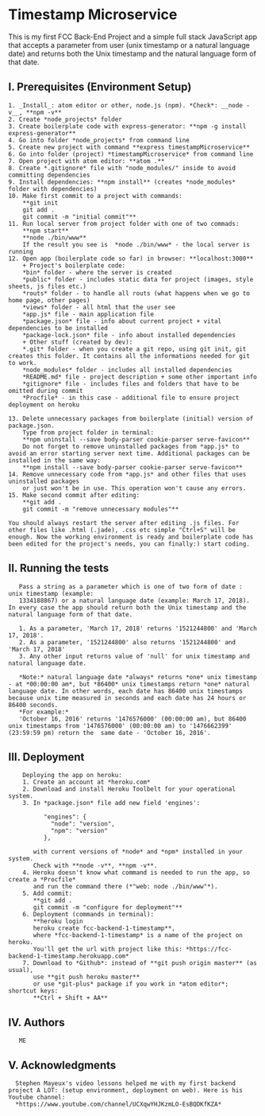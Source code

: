 # **Timestamp Microservice**

 This is my first FCC Back-End Project and a simple full stack JavaScript app that accepts a  parameter from user (unix timestamp or a natural language date) and returns both the Unix timestamp and the natural language form of that date.

## I. Prerequisites (Environment Setup)
    1. _Install_: atom editor or other, node.js (npm). *Check*: __node -v__, **npm -v**
    2. Create *node_projects* folder   
    3. Create boilerplate code with express-generator: **npm -g install express-generator**
    4. Go into folder *node_projects* from command line
    5. Create new project with command **express timestampMicroservice**
    6. Go into folder (project) *timestampMicroservice* from command line
    7. Open project with atom editor: **atom .**
    8. Create *.gitignore* file with "node_modules/" inside to avoid committing dependencies
    9. Install dependencies: **npm install** (creates *node_modules* folder with dependencies)
    10. Make first commit to a project with commands:
        **git init
        git add .
        git commit -m "initial commit"**
    11. Run local server from project folder with one of two commads:
        **npm start**
        **node ./bin/www**
        If the result you see is  *node ./bin/www* - the local server is running
    12. Open app (boilerplate code so far) in browser: **localhost:3000**
        + Project's boilerplate code:
        *bin* folder - where the server is created
        *public* folder - includes static data for project (images, style sheets, js files etc.)
        *routs* folder - to handle all routs (what happens when we go to home page, other pages)
        *views* folder - all html that the user see
        *app.js* file - main application file
        *package.json* file - info about current project + vital dependencies to be installed
        *package-lock.json* file - info about installed dependencies
        + Other stuff (created by dev):
        *.git* folder - when you create a git repo, using git init, git creates this folder. It contains all the informations needed for git to work.
        *node_modules* folder - includes all installed dependencies
        *README.md* file - project description + some other important info
        *gitignore* file - includes files and folders that have to be omitted during commit
        *Procfile* - in this case - additional file to ensure project deployment on heroku

    13. Delete unnecessary packages from boilerplate (initial) version of package.json.
        Type from project folder in terminal:
        **npm uninstall --save body-parser cookie-parser serve-favicon**
        Do not forget to remove uninstalled packages from *app.js* to avoid an error starting server next time. Additional packages can be installed in the same way:
        **npm install --save body-parser cookie-parser serve-favicon**
    14. Remove unnecessary code from *app.js* and other files that uses uninstalled packages
        or just won't be in use. This operation won't cause any errors.  
    15. Make second commit after editing:
        **git add .
        git commit -m "remove unnecessary modules"**

    You should always restart the server after editing .js files. For other files like .html (.jade), .css etc simple "Ctrl+S" will be enough. Now the working environment is ready and boilerplate code has been edited for the project's needs, you can finally:) start coding.

## II. Running the tests
       Pass a string as a parameter which is one of two form of date : unix timestamp (example:
       1334188867) or a natural language date (example: March 17, 2018). In every case the app should return both the Unix timestamp and the natural language form of that date.

       1. As a parameter, 'March 17, 2018' returns '1521244800' and 'March 17, 2018'.
       2. As a parameter, '1521244800' also returns '1521244800' and 'March 17, 2018'
       3. Any other input returns value of 'null' for unix timestamp and natural language date.

       *Note:* natural language date *always* returns *one* unix timestamp - at *00:00:00 am*, but *86400* unix timestamps return *one* natural language date. In other words, each date has 86400 unix timestamps because unix time measured in seconds and each date has 24 hours or 86400 seconds.
       *For example:*
       'October 16, 2016' returns '1476576000' (00:00:00 am), but 86400 unix timestamps from '1476576000' (00:00:00 am) to '1476662399' (23:59:59 pm) return the  same date - 'October 16, 2016'.

## III. Deployment
        Deploying the app on heroku:
        1. Create an account at *heroku.com*
        2. Download and install Heroku Toolbelt for your operational system.
        3. In *package.json* file add new field 'engines':

              "engines": {
                "node": "version",
                "npm": "version"
              },

           with current versions of *node* and *npm* installed in your system.
           Check with **node -v**, **npm -v**.
        4. Heroku doesn't know what command is needed to run the app, so create a *Procfile*
           and run the command there (*"web: node ./bin/www"*).
        5. Add commit:
           **git add .
           git commit -m "configure for deployment"**
        6. Deployment (commands in terminal):
           **heroku login
           heroku create fcc-backend-1-timestamp**,
           where *fcc-backend-1-timestamp* is a name of the project on heroku.
           You'll get the url with project like this: *https://fcc-backend-1-timestamp.herokuapp.com*
        7. Download to *Github*: instead of **git push origin master** (as usual),
           use **git push heroku master**
           or use *git-plus* package if you work in *atom editor*; shortcut keys:
           **Ctrl + Shift + AA**


## IV. Authors
       ME

## V. Acknowledgments
      Stephen Mayeux's video lessons helped me with my first backend project A LOT: (setup environment, deployment on web). Here is his Youtube channel:
      *https://www.youtube.com/channel/UCXqwYHJKzmLO-EsBQDKfKZA*
